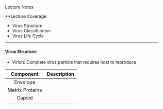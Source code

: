 Lecture Notes

**Lecture Coverage:
- Virus Structure
- Virus Classification
- Virus Life Cycle

---
#### **Virus Structure**
- Virion: Complete virus particle that requires host to reproduce

|    Component    | Description |
| :-------------: | ----------- |
|    Envelope     |             |
| Matrix Proteins |             |
|     Capsid      |             |
|                 |             |

